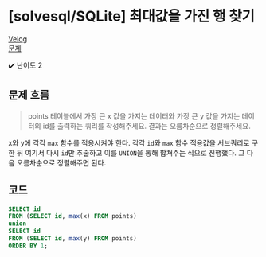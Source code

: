 # [solvesql/SQLite] 최대값을 가진 행 찾기

[Velog](https://velog.io/@semoon/solvesqlSQLite-최대값을-가진-행-찾기)<br>
[문제](https://solvesql.com/problems/max-row/)

✔️ 난이도 2

## 문제 흐름
> points 테이블에서 가장 큰 x 값을 가지는 데이터와 가장 큰 y 값을 가지는 데이터의 id를 출력하는 쿼리를 작성해주세요. 결과는 오름차순으로 정렬해주세요.

x와 y에 각각 `max` 함수를 적용시켜야 한다.
각각 `id`와 `max` 함수 적용값을 서브쿼리로 구한 뒤 여기서 다시 `id`만 추출하고
이를 `UNION`을 통해 합쳐주는 식으로 진행했다.
그 다음 오름차순으로 정렬해주면 된다.

## 코드
```sql
SELECT id
FROM (SELECT id, max(x) FROM points)
union
SELECT id
FROM (SELECT id, max(y) FROM points)
ORDER BY 1;
```
